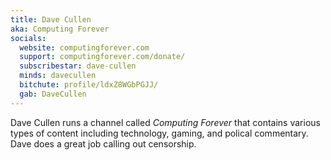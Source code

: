 ```yaml
---
title: Dave Cullen
aka: Computing Forever
socials:
  website: computingforever.com
  support: computingforever.com/donate/
  subscribestar: dave-cullen
  minds: davecullen
  bitchute: profile/ldxZ8WGbPGJJ/
  gab: DaveCullen
---
```


Dave Cullen runs a channel called _Computing Forever_ that contains various
types of content including technology, gaming, and polical commentary. Dave
does a great job calling out censorship.
